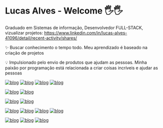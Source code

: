 # Lucas Alves - Welcome 🖐️🖐️

Graduado em Sistemas de informação, Desenvolvedor FULL-STACK,
vizualizar projetos: 
https://www.linkedin.com/in/lucas-alves-41096/detail/recent-activity/shares/


✨ Buscar conhecimento o tempo todo.
Meu aprendizado é baseado na criação de projetos

💡 Impulsionado pelo envio de produtos que ajudam as pessoas.
Minha paixão por programação está relacionada a criar coisas incríveis e ajudar as pessoas


  [![blog](https://img.shields.io/badge/HTML5-E34F26?style=for-the-badge&logo=html5&logoColor=white)]()
  [![blog](https://img.shields.io/badge/CSS3-1572B6?style=for-the-badge&logo=css3&logoColor=white)]()
  [![blog](https://img.shields.io/badge/JavaScript-F7DF1E?style=for-the-badge&logo=javascript&logoColor=black)]()
  [![blog](https://img.shields.io/badge/TypeScript-007ACC?style=for-the-badge&logo=typescript&logoColor=white)]()

  [![blog](https://img.shields.io/badge/Git-E34F26?style=for-the-badge&logo=git&logoColor=white)]()
  [![blog](https://img.shields.io/badge/GitHub-100000?style=for-the-badge&logo=github&logoColor=white)]()

  [![blog](https://img.shields.io/badge/React-02569B?style=for-the-badge&logo=react&logoColor=white)]()
  [![blog](https://img.shields.io/badge/styled--components-DB7093?style=for-the-badge&logo=styled-components&logoColor=white)]()
  
  [![blog](https://img.shields.io/badge/Angular-DD0031?style=for-the-badge&logo=angular&logoColor=white)]()
  [![blog](https://img.shields.io/badge/Java-ED8B00?style=for-the-badge&logo=java&logoColor=white)]()
  [![blog](https://img.shields.io/badge/Spring-6DB33F?style=for-the-badge&logo=spring&logoColor=white)]()
  [![blog](https://img.shields.io/badge/Microsoft_SQL_Server-CC2927?style=for-the-badge&logo=microsoft-sql-server&logoColor=white)]()
 

  [![blog](https://img.shields.io/badge/Sass-CC6699?style=for-the-badge&logo=sass&logoColor=white)]()
  [![blog](https://img.shields.io/badge/Bootstrap-563D7C?style=for-the-badge&logo=bootstrap&logoColor=white)]()
  [![blog](https://img.shields.io/badge/Material--UI-0081CB?style=for-the-badge&logo=material-ui&logoColor=white)]()
 
